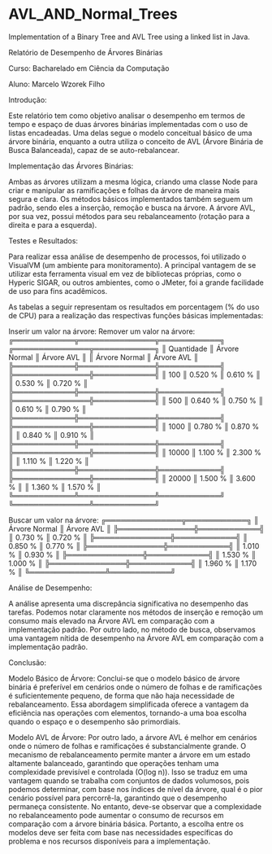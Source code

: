 # AVL_AND_Normal_Trees
Implementation of a Binary Tree and AVL Tree using a linked list in Java.

Relatório de Desempenho de Árvores Binárias

Curso: Bacharelado em Ciência da Computação

Aluno: Marcelo Wzorek Filho

Introdução:

Este relatório tem como objetivo analisar o desempenho em termos de tempo e espaço de duas árvores binárias implementadas 
com o uso de listas encadeadas. Uma delas segue o modelo conceitual básico de uma árvore binária, enquanto a outra utiliza 
o conceito de AVL (Árvore Binária de Busca Balanceada), capaz de se auto-rebalancear.

Implementação das Árvores Binárias:

Ambas as árvores utilizam a mesma lógica, criando uma classe Node para criar e manipular as ramificações e folhas da árvore 
de maneira mais segura e clara. Os métodos básicos implementados também seguem um padrão, sendo eles a inserção, remoção e 
busca na árvore. A árvore AVL, por sua vez, possui métodos para seu rebalanceamento (rotação para a direita e para a esquerda).

Testes e Resultados:

Para realizar essa análise de desempenho de processos, foi utilizado o VisualVM (um ambiente para monitoramento). A principal 
vantagem de se utilizar esta ferramenta visual em vez de bibliotecas próprias, como o Hyperic SIGAR, ou outros ambientes, como o JMeter, 
foi a grande facilidade de uso para fins acadêmicos.

As tabelas a seguir representam os resultados em porcentagem (% do uso de CPU) para a realização das respectivas funções básicas implementadas:

Inserir um valor na árvore:                          Remover um valor na árvore:
╔════════════╦═══════════════╦════════════╗          ╔═══════════════╦════════════╗
║ Quantidade ║ Árvore Normal ║ Árvore AVL ║          ║ Árvore Normal ║ Árvore AVL ║
╠════════════╬═══════════════╬════════════╣          ╠═══════════════╬════════════╣
║ 100        ║ 0.520 %       ║ 0.610 %    ║          ║ 0.530 %       ║ 0.720 %    ║
╠════════════╬═══════════════╬════════════╣          ╠═══════════════╬════════════╣
║ 500        ║ 0.640 %       ║ 0.750 %    ║          ║ 0.610 %       ║ 0.790 %    ║
╠════════════╬═══════════════╬════════════╣          ╠═══════════════╬════════════╣
║ 1000       ║ 0.780 %       ║ 0.870 %    ║          ║ 0.840 %       ║ 0.910 %    ║
╠════════════╬═══════════════╬════════════╣          ╠═══════════════╬════════════╣
║ 10000      ║ 1.100 %       ║ 2.300 %    ║          ║ 1.110 %       ║ 1.220 %    ║
╠════════════╬═══════════════╬════════════╣          ╠═══════════════╬════════════╣
║ 20000      ║ 1.500 %       ║ 3.600 %    ║          ║ 1.360 %       ║ 1.570 %    ║
╚════════════╩═══════════════╩════════════╝          ╚═══════════════╩════════════╝

Buscar um valor na árvore:
╔═══════════════╦════════════╗
║ Árvore Normal ║ Árvore AVL ║
╠═══════════════╬════════════╣
║ 0.730 %       ║ 0.720 %    ║
╠═══════════════╬════════════╣
║ 0.850 %       ║ 0.770 %    ║
╠═══════════════╬════════════╣
║ 1.010 %       ║ 0.930 %    ║
╠═══════════════╬════════════╣
║ 1.530 %       ║ 1.000 %    ║
╠═══════════════╬════════════╣
║ 1.960 %       ║ 1.170 %    ║
╚═══════════════╩════════════╝


Análise de Desempenho:

A análise apresenta uma discrepância significativa no desempenho das tarefas. Podemos notar claramente nos métodos de inserção 
e remoção um consumo mais elevado na Árvore AVL em comparação com a implementação padrão. Por outro lado, no método de busca, 
observamos uma vantagem nítida de desempenho na Árvore AVL em comparação com a implementação padrão.

Conclusão:

Modelo Básico de Árvore:
Conclui-se que o modelo básico de árvore binária é preferível em cenários onde o número de folhas e de ramificações 
é suficientemente pequeno, de forma que não haja necessidade de rebalanceamento. Essa abordagem simplificada oferece a vantagem 
da eficiência nas operações com elementos, tornando-a uma boa escolha quando o espaço e o desempenho são primordiais.

Modelo AVL de Árvore:
Por outro lado, a árvore AVL é melhor em cenários onde o número de folhas e ramificações é substancialmente grande. 
O mecanismo de rebalanceamento permite manter a árvore em um estado altamente balanceado, garantindo que operações 
tenham uma complexidade previsível e controlada (O(log n)). Isso se traduz em uma vantagem quando se trabalha com conjuntos de 
dados volumosos, pois podemos determinar, com base nos índices de nível da árvore, qual é o pior cenário possível para percorrê-la, 
garantindo que o desempenho permaneça consistente. No entanto, deve-se observar que a complexidade no rebalanceamento pode aumentar 
o consumo de recursos em comparação com a árvore binária básica. Portanto, a escolha entre os modelos deve ser feita com base nas 
necessidades específicas do problema e nos recursos disponíveis para a implementação.


